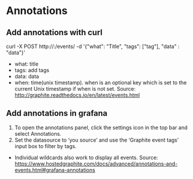 # Annotations

## Add annotations with curl
  curl -X POST http://<ip>:<port>/events/ -d '{"what": "Title", "tags": ["tag"], "data" : "data"}'
  - what: title
  - tags: add tags
  - data: data
  - when: time(unix timestamp). when is an optional key which is set to the current Unix timestamp if when is not set.
  Source: http://graphite.readthedocs.io/en/latest/events.html

## Add annotations in grafana
  1. To open the annotations panel, click the settings icon in the top bar and select Annotations.
  2. Set the datasource to ‘you source’ and use the ‘Graphite event tags’ input box to filter by tags.
  - Individual wildcards also work to display all events.
  Source: https://www.hostedgraphite.com/docs/advanced/annotations-and-events.html#grafana-annotations
